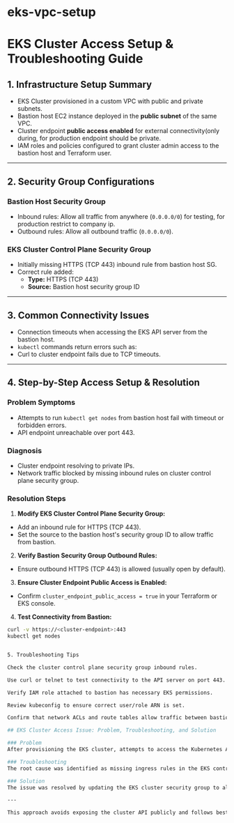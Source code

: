 # eks-vpc-setup

# EKS Cluster Access Setup & Troubleshooting Guide

## 1. Infrastructure Setup Summary

- EKS Cluster provisioned in a custom VPC with public and private subnets.
- Bastion host EC2 instance deployed in the **public subnet** of the same VPC.
- Cluster endpoint **public access enabled** for external connectivity(only during, for production endpoint should be private.
- IAM roles and policies configured to grant cluster admin access to the bastion host and Terraform user.

---

## 2. Security Group Configurations

### Bastion Host Security Group
- Inbound rules: Allow all traffic from anywhere (`0.0.0.0/0`) for testing, for production restrict to company ip.
- Outbound rules: Allow all outbound traffic (`0.0.0.0/0`).

### EKS Cluster Control Plane Security Group
- Initially missing HTTPS (TCP 443) inbound rule from bastion host SG.
- Correct rule added:
  - **Type:** HTTPS (TCP 443)
  - **Source:** Bastion host security group ID

---

## 3. Common Connectivity Issues

- Connection timeouts when accessing the EKS API server from the bastion host.
- `kubectl` commands return errors such as:
- Curl to cluster endpoint fails due to TCP timeouts.

---

## 4. Step-by-Step Access Setup & Resolution

### Problem Symptoms

- Attempts to run `kubectl get nodes` from bastion host fail with timeout or forbidden errors.
- API endpoint unreachable over port 443.

### Diagnosis

- Cluster endpoint resolving to private IPs.
- Network traffic blocked by missing inbound rules on cluster control plane security group.

### Resolution Steps

1. **Modify EKS Cluster Control Plane Security Group:**

 - Add an inbound rule for HTTPS (TCP 443).
 - Set the source to the bastion host's security group ID to allow traffic from bastion.

2. **Verify Bastion Security Group Outbound Rules:**

 - Ensure outbound HTTPS (TCP 443) is allowed (usually open by default).

3. **Ensure Cluster Endpoint Public Access is Enabled:**

 - Confirm `cluster_endpoint_public_access = true` in your Terraform or EKS console.

4. **Test Connectivity from Bastion:**

 ```bash
 curl -v https://<cluster-endpoint>:443
 kubectl get nodes


5. Troubleshooting Tips

Check the cluster control plane security group inbound rules.

Use curl or telnet to test connectivity to the API server on port 443.

Verify IAM role attached to bastion has necessary EKS permissions.

Review kubeconfig to ensure correct user/role ARN is set.

Confirm that network ACLs and route tables allow traffic between bastion and cluster subnets.

## EKS Cluster Access Issue: Problem, Troubleshooting, and Solution

### Problem  
After provisioning the EKS cluster, attempts to access the Kubernetes API from the admin server (e.g., Terraform server or bastion host) failed with timeout and permission errors. This prevented running `kubectl` commands against the cluster.

### Troubleshooting  
The root cause was identified as missing ingress rules in the EKS control plane security group. Although the admin server was deployed inside the same VPC, its security group (often the default VPC security group) was not explicitly allowed to access the cluster’s API endpoint on port 443.

### Solution  
The issue was resolved by updating the EKS cluster security group to allow inbound HTTPS (port 443) traffic from the admin server’s security group. This secured and enabled communication between the admin server and the EKS control plane within the private VPC network. Once this rule was in place, `kubectl` commands successfully connected to and managed the cluster.

---

This approach avoids exposing the cluster API publicly and follows best practices for secure access within a VPC.
